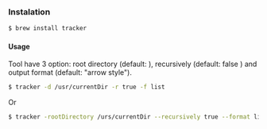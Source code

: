 ### Instalation

```bash
$ brew install tracker
```

#### Usage

Tool have 3 option: root directory (default: <current dir>), recursively (default: false ) and output format (default: "arrow style").

```bash
$ tracker -d /usr/currentDir -r true -f list
```

Or 

```bash
$ tracker -rootDirectory /urs/currentDir --recursively true --format list
```